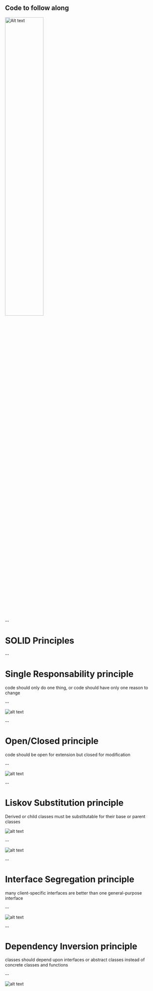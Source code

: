 
## Code to follow along


<img src="img/qrcode_repo_FizzBuzz2025.png" alt="Alt text" style="width: 50%; height: auto;">


--

# SOLID Principles    

--

# Single Responsability principle
code should only do one thing, or
code should have only one reason to change

--

![alt text](https://miro.medium.com/v2/resize:fit:2000/format:webp/1*P3oONz9Da3Tc1w97fMV73Q.png)

--

# Open/Closed principle
code should be open for extension but 
closed for modification

--

![alt text](https://miro.medium.com/v2/resize:fit:2000/format:webp/1*0MtFBmm6L2WVM04qCJOZPQ.png)

--

# Liskov Substitution principle
Derived or child classes must be substitutable for their base or parent classes

![alt text](./img/liskov.jpg)

--


![alt text](https://miro.medium.com/v2/resize:fit:2000/format:webp/1*yKk2XKJaCLNlDxQMx1r55Q.png)

--

# Interface Segregation principle
many client-specific interfaces are better than one general-purpose interface

--

![alt text](https://miro.medium.com/v2/resize:fit:4800/format:webp/1*2hmyR9L43Vm64MYxj4Y89w.png)

--

# Dependency Inversion principle
classes should depend upon interfaces or abstract classes instead of concrete classes and functions

--

![alt text]( https://miro.medium.com/v2/resize:fit:2000/format:webp/1*Qk8tDmjQlyvwKxNTfXIo0Q.png)